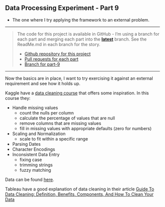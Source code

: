 Data Processing Experiment - Part 9
---
- The one where I try applying the framework to an external problem.

---

> The code for this project is available in GitHub - I’m using a branch for each part and merging each part into the **[latest](https://github.com/prule/data-processing-experiment/tree/latest)** branch. See the ReadMe.md in each branch for the story.
>
> - [Github repository for this project](https://github.com/prule/data-processing-experiment/)
> - [Pull requests for each part](https://github.com/prule/data-processing-experiment/pulls?q=is%3Apr+is%3Aclosed) 
> - [Branch for part-9](https://github.com/prule/data-processing-experiment/tree/part-9)

---

Now the basics are in place, I want to try exercising it against an external requirement and see how it holds up.

Kaggle have a [data cleaning course](https://www.kaggle.com/learn/data-cleaning) that offers some inspiration. In this course they:
- Handle missing values
  - count the nulls per column
  - calculate the percentage of values that are null
  - remove columns that are missing values
  - fill in missing values with appropriate defaults (zero for numbers)
- Scaling and Normalization
  - scale to fit within a specific range
- Parsing Dates
- Character Encodings
- Inconsistent Data Entry
  - fixing case
  - trimming strings
  - fuzzy matching

Data can be found [here](https://www.kaggle.com/code/alexisbcook/inconsistent-data-entry/data).

Tableau have a good explanation of data cleaning in their article [Guide To Data Cleaning: Definition, Benefits, Components, And How To Clean Your Data](https://www.tableau.com/learn/articles/what-is-data-cleaning)

